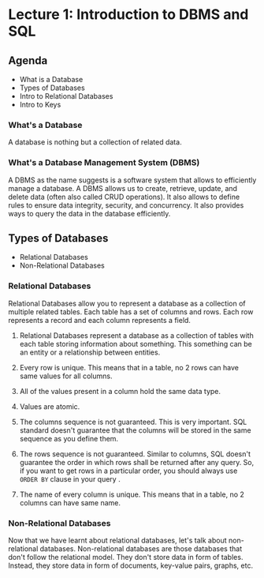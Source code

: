 # Lecture 1: Introduction to DBMS and SQL

## Agenda

- What is a Database
- Types of Databases
- Intro to Relational Databases
- Intro to Keys

### What's a Database

 A database is nothing but a collection of related data. 

### What's a Database Management System (DBMS)

A DBMS as the name suggests is a software system that allows to efficiently manage a database. A DBMS allows us to create, retrieve, update, and delete data (often also called CRUD operations). It also  allows to define rules to ensure data integrity, security, and concurrency. It also provides ways to query the data in the database efficiently.

## Types of Databases

- Relational Databases
- Non-Relational Databases

### Relational Databases

Relational Databases allow you to represent a database as a collection of multiple related tables. Each table has a set of columns and rows. Each row represents a record and each column represents a field. 

1. Relational Databases represent a database as a collection of tables with each table storing information about something. This something can be an entity or a relationship between entities. 
2. Every row is unique. This means that in a table, no 2 rows can have same values for all columns. 
3. All of the values present in a column hold the same data type. 
4. Values are atomic. 
5. The columns sequence is not guaranteed. This is very important. SQL standard doesn't guarantee that the columns will be stored in the same sequence as you define them.

6. The rows sequence is not guaranteed. Similar to columns, SQL doesn't guarantee the order in which rows shall be returned after any query. So, if you want to get rows in a particular order, you should always use `ORDER BY` clause in your query .
7. The name of every column is unique. This means that in a table, no 2 columns can have same name.


### Non-Relational Databases

Now that we have learnt about relational databases, let's talk about non-relational databases. Non-relational databases are those databases that don't follow the relational model. They don't store data in form of tables. Instead, they store data in form of documents, key-value pairs, graphs, etc. 
